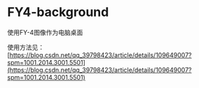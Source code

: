# FY4-background
使用FY-4图像作为电脑桌面

使用方法见：[https://blog.csdn.net/qq_39798423/article/details/109649007?spm=1001.2014.3001.5501](https://blog.csdn.net/qq_39798423/article/details/109649007?spm=1001.2014.3001.5501)
